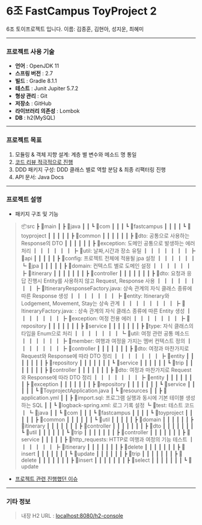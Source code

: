  6조 FastCampus ToyProject 2
=======================

6조 토이프로젝트 입니다.
이름: 김종훈, 김현아, 성지운, 최혜미

- - -

### 프로젝트 사용 기술

- **언어** : OpenJDK 11
- **스프링 버전** : 2.7
- **빌드** : Gradle 8.1.1
- **테스트** : Junit Jupiter 5.7.2
- **형상 관리** : Git
- **저장소** : GitHub
- **라이브러리 의존성** : Lombok
- **DB** : h2(MySQL)

- - -

### 프로젝트 목표

1. 모듈링 & 객체 지향 설계: 계층 별 변수와 메소드 명 통일
2. [코드 리뷰 적극적으로 진행](https://github.com/FC-BE-ToyProject-Team6/KDT_Y_BE_Toy_Project2_DEV/pulls?q=is%3Apr+is%3Aclosed)
3. DDD 패키지 구성: DDD 클래스 별로 역할 분담 & 최종 리팩터링 진행
4. API 문서: Java Docs

- - -

### 프로젝트 설명
- 패키지 구조 및 기능
> 📦src
 ┣ 📂main
 ┃ ┣ 📂java
 ┃ ┃ ┗ 📂com
 ┃ ┃ ┃ ┗ 📂fastcampus
 ┃ ┃ ┃ ┃ ┗ 📂toyproject
 ┃ ┃ ┃ ┃ ┃ ┣ 📂common
 ┃ ┃ ┃ ┃ ┃ ┃ ┣ 📂dto: 공통으로 사용하는 Response의 DTO
 ┃ ┃ ┃ ┃ ┃ ┃ ┣ 📂exception: 도메인 공통으로 발생하는 에러 처리 
 ┃ ┃ ┃ ┃ ┃ ┃ ┣ 📂util: 날짜,시간과 장소 유틸
 ┃ ┃ ┃ ┃ ┃ ┃ ┃ ┣ 📂api
 ┃ ┃ ┃ ┃ ┃ ┣ 📂config: 프로젝트 전체에 적용될 jpa 설정
 ┃ ┃ ┃ ┃ ┃ ┃ ┗ 📂jpa
 ┃ ┃ ┃ ┃ ┃ ┣ 📂domain: 컨텍스트 별로 도메인 설정
 ┃ ┃ ┃ ┃ ┃ ┃ ┣ 📂itinerary
 ┃ ┃ ┃ ┃ ┃ ┃ ┃ ┣ 📂controller
 ┃ ┃ ┃ ┃ ┃ ┃ ┃ ┣ 📂dto: 요청과 응답 진행시 Entity를 사용하지 않고 Request, Response 사용
 ┃ ┃ ┃ ┃ ┃ ┃ ┃ ┃ ┣ 📜ItineraryResponseFactory.java: 상속 관계의 자식 클래스 종류에 따른 Response 생성 
 ┃ ┃ ┃ ┃ ┃ ┃ ┃ ┣ 📂entity: Itinerary와 Lodgement, Movement, Stay는 상속 관계
 ┃ ┃ ┃ ┃ ┃ ┃ ┃ ┃ ┣ 📜ItineraryFactory.java: : 상속 관계의 자식 클래스 종류에 따른 Entity 생성 
 ┃ ┃ ┃ ┃ ┃ ┃ ┃ ┣ 📂exception: 여정 전용 에러
 ┃ ┃ ┃ ┃ ┃ ┃ ┃ ┣ 📂repository
 ┃ ┃ ┃ ┃ ┃ ┃ ┃ ┣ 📂service
 ┃ ┃ ┃ ┃ ┃ ┃ ┃ ┣ 📂type: 자식 클래스의 타입을 Enum으로 처리
 ┃ ┃ ┃ ┃ ┃ ┃ ┃ ┗ 📂util: 여정 관련 공통 메소드 
 ┃ ┃ ┃ ┃ ┃ ┃ ┣ 📂member: 여행과 여정을 가지는 멤버 컨텍스트 정의
 ┃ ┃ ┃ ┃ ┃ ┃ ┃ ┣ 📂controller
 ┃ ┃ ┃ ┃ ┃ ┃ ┃ ┣ 📂dto: 여정과 마찬가지로 Request와 Response에 따라 DTO 정리
 ┃ ┃ ┃ ┃ ┃ ┃ ┃ ┣ 📂entity
 ┃ ┃ ┃ ┃ ┃ ┃ ┃ ┣ 📂repository
 ┃ ┃ ┃ ┃ ┃ ┃ ┃ ┗ 📂service
 ┃ ┃ ┃ ┃ ┃ ┃ ┗ 📂trip
 ┃ ┃ ┃ ┃ ┃ ┃ ┃ ┣ 📂controller
 ┃ ┃ ┃ ┃ ┃ ┃ ┃ ┣ 📂dto: 여정과 마찬가지로 Request와 Response에 따라 DTO 정리
 ┃ ┃ ┃ ┃ ┃ ┃ ┃ ┣ 📂entity
 ┃ ┃ ┃ ┃ ┃ ┃ ┃ ┣ 📂exception
 ┃ ┃ ┃ ┃ ┃ ┃ ┃ ┣ 📂repository
 ┃ ┃ ┃ ┃ ┃ ┃ ┃ ┗ 📂service
 ┃ ┃ ┃ ┃ ┃ ┗ 📜ToyprojectApplication.java
 ┃ ┗ 📂resources
 ┃ ┃ ┣ 📜application.yml 
 ┃ ┃ ┣ 📜import.sql: 프로그램 실행과 동시에 기본 테이블 생성하는 SQL
 ┃ ┃ ┗ 📜logback-spring.xml: 로그 기록 설정
 ┗ 📂test: 테스트 코드
 ┃ ┗ 📂java
 ┃ ┃ ┗ 📂com
 ┃ ┃ ┃ ┗ 📂fastcampus
 ┃ ┃ ┃ ┃ ┗ 📂toyproject
 ┃ ┃ ┃ ┃ ┃ ┣ 📂common
 ┃ ┃ ┃ ┃ ┃ ┃ ┗ 📂util
 ┃ ┃ ┃ ┃ ┃ ┣ 📂domain
 ┃ ┃ ┃ ┃ ┃ ┃ ┣ 📂itinerary
 ┃ ┃ ┃ ┃ ┃ ┃ ┃ ┣ 📂controller
 ┃ ┃ ┃ ┃ ┃ ┃ ┃ ┣ 📂dto
 ┃ ┃ ┃ ┃ ┃ ┃ ┃ ┗ 📂util
 ┃ ┃ ┃ ┃ ┃ ┃ ┗ 📂trip
 ┃ ┃ ┃ ┃ ┃ ┃ ┃ ┣ 📂controller
 ┃ ┃ ┃ ┃ ┃ ┃ ┃ ┣ 📂service
 ┃ ┃ ┃ ┃ ┃ ┣ 📂http_requests: HTTP로 여행과 여정의 기능 테스트
 ┃ ┃ ┃ ┃ ┃ ┃ ┣ 📂itinerary
 ┃ ┃ ┃ ┃ ┃ ┃ ┃ ┣ 📂delete
 ┃ ┃ ┃ ┃ ┃ ┃ ┃ ┣ 📂insert
 ┃ ┃ ┃ ┃ ┃ ┃ ┃ ┗ 📂update
 ┃ ┃ ┃ ┃ ┃ ┃ ┣ 📂trip
 ┃ ┃ ┃ ┃ ┃ ┃ ┃ ┣ 📂delete
 ┃ ┃ ┃ ┃ ┃ ┃ ┃ ┣ 📂insert
 ┃ ┃ ┃ ┃ ┃ ┃ ┃ ┣ 📂select
 ┃ ┃ ┃ ┃ ┃ ┃ ┃ ┗ 📂update

 
 

- [프로젝트 관련 진행했던 이슈](https://github.com/FC-BE-ToyProject-Team6/KDT_Y_BE_Toy_Project2_DEV/issues?q=is%3Aissue+is%3Aclosed)
- - -

### 기타 정보
> 내장 H2 URL : [localhost:8080/h2-console](http://localhost:8080/h2-console)













